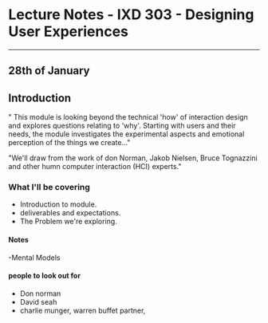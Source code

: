 # Lecture Notes - IXD 303 - Designing User Experiences

___

## 28th of January

## Introduction
" This module is looking beyond the technical 'how' of interaction design and explores questions relating to 'why'. Starting with users and their needs, the module investigates the experimental aspects and emotional perception of the things we create..."

"We'll draw from the work of don Norman, Jakob Nielsen, Bruce Tognazzini and other humn computer interaction (HCI) experts."



### What I'll be covering
- Introduction to module.
- deliverables and expectations.
- The Problem we're exploring.

#### Notes
-Mental Models 

#### people to look out for
- Don norman 
- David seah
- charlie munger, warren buffet partner,

